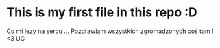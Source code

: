 # This is my first file in this repo :D
Co mi lezy na sercu ...
Pozdrawiam wszystkich zgromadzonych
coś tam
I <3 UG 